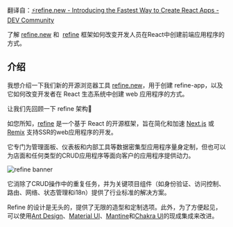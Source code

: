 翻译自：[⚡refine.new - Introducing the Fastest Way to Create React Apps - DEV Community](https://dev.to/refine/refinenew-introducing-the-fastest-way-to-create-refine-apps-3c6n)



了解 [refine.new](https://refine.new/) 和  [refine](https://github.com/refinedev/refine) 框架如何改变开发人员在React中创建前端应用程序的方式。



## 介绍



我想介绍一下我们新的开源浏览器工具 [refine.new](https://refine.new/)，用于创建 refine-app，以及它如何改变开发者在 React 生态系统中创建 web 应用程序的方式。



让我们先回顾一下 refine 架构💙



如您所知，[refine](https://github.com/refinedev/refine) 是一个基于 React 的开源框架，旨在简化和加速 [Next.js](https://nextjs.org/) 或 [Remix](https://remix.run/) 支持SSR的web应用程序的开发。



它专门为管理面板、仪表板和内部工具等数据密集型应用程序量身定制，但也可以为店面和任何类型的CRUD应用程序等面向客户的应用程序提供动力。



![refine banner](https://res.cloudinary.com/practicaldev/image/fetch/s--NWQYf7Y4--/c_limit%2Cf_auto%2Cfl_progressive%2Cq_auto%2Cw_800/https://refine.ams3.cdn.digitaloceanspaces.com/website/static/img/diagram.png)



它消除了CRUD操作中的重复任务，并为关键项目组件（如身份验证、访问控制、路由、网络、状态管理和i18n）提供了行业标准的解决方案。



Refine 的设计是无头的，提供了无限的造型和定制选项。此外，为了方便起见，可以使用[Ant Design](https://ant.design/)、[Material UI](https://mui.com/material-ui/getting-started/overview/)、[Mantine](https://mantine.dev/)和[Chakra UI](https://chakra-ui.com/)的现成集成来改进。




